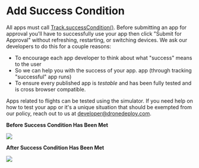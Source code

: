 # Add Success Condition

All apps must call [Track.successCondition\(\)](success-condition.md#success-condition). Before submitting an app for approval you'll have to successfully use your app then click "Submit for Approval" without refreshing, restarting, or switching devices. We ask our developers to do this for a couple reasons:

* To encourage each app developer to think about what "success" means to the user
* So we can help you with the success of your app.  app \(through tracking "successful" app runs\)
* To ensure every published app is _testable_ and has been fully tested and is cross browser compatible.

Apps related to flights can be tested using the simulator. If you need help on how to test your app or it's a unique situation that should be exempted from our policy, reach out to us at [developer@dronedeploy.com](https://www.gitbook.com/book/dronedeploy/dronedeploy-apps/edit#).

**Before Success Condition Has Been Met**

![](../../.gitbook/assets/Screen%20Shot%202017-03-07%20at%207.40.51%20PM%20%281%29.png)

**After Success Condition Has Been Met**

![](../../.gitbook/assets/Screen%20Shot%202017-03-07%20at%208.19.49%20PM.png)

